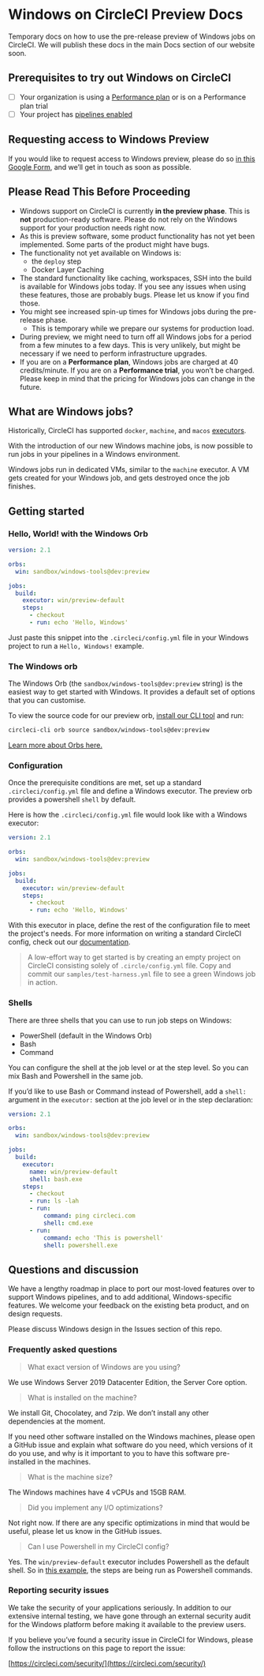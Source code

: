 # Windows on CircleCI Preview Docs
Temporary docs on how to use the pre-release preview of Windows jobs on CircleCI. We will publish these docs in the main Docs section of our website soon.

## Prerequisites to try out Windows on CircleCI

- [ ] Your organization is using a [Performance plan](https://circleci.com/pricing/usage/) or is on a Performance plan trial
- [ ] Your project has [pipelines enabled](https://circleci.com/docs/2.0/build-processing/)

## Requesting access to Windows Preview

If you would like to request access to Windows preview, please do so [in this Google Form](https://docs.google.com/forms/d/e/1FAIpQLSfspug2MP0eTK8eRC1_FpiDQzNHkk8a36fflN_za29CwGzGoQ/viewform?usp=sf_link), and we’ll get in touch as soon as possible.

## Please Read This Before Proceeding

* Windows support on CircleCI is currently **in the preview phase**. This is **not** production-ready software. Please do not rely on the Windows support for your production needs right now.
* As this is preview software, some product functionality has not yet been implemented. Some parts of the product might have bugs.
* The functionality not yet available on Windows is:
	* the `deploy` step
	* Docker Layer Caching
* The standard functionality like caching, workspaces, SSH into the build is available for Windows jobs today. If you see any issues when using these features, those are probably bugs. Please let us know if you find those.
* You might see increased spin-up times for Windows jobs during the pre-release phase.
	* This is temporary while we prepare our systems for production load.
* During preview, we might need to turn off all Windows jobs for a period from a few minutes to a few days. This is very unlikely, but might be necessary if we need to perform infrastructure upgrades.
* If you are on a **Performance plan**, Windows jobs are charged at 40 credits/minute. If you are on a **Performance trial**, you won’t be charged. Please keep in mind that the pricing for Windows jobs can change in the future.

## What are Windows jobs?

Historically, CircleCI has supported `docker`, `machine`, and `macos` [executors](https://circleci.com/docs/2.0/configuration-reference/#docker--machine--macosexecutor).

With the introduction of our new Windows machine jobs, is now possible to run jobs in your pipelines in a Windows environment.

Windows jobs run in dedicated VMs, similar to the `machine` executor. A VM gets created for your Windows job, and gets destroyed once the job finishes.

## Getting started

### Hello, World! with the Windows Orb

```YAML
version: 2.1

orbs:
  win: sandbox/windows-tools@dev:preview

jobs:
  build:
    executor: win/preview-default
    steps:
      - checkout
      - run: echo 'Hello, Windows'
```

Just paste this snippet into the `.circleci/config.yml` file in your Windows project to run a `Hello, Windows!` example.

### The Windows orb

The Windows Orb (the `sandbox/windows-tools@dev:preview` string) is the easiest way to get started with Windows. It provides a default set of options that you can customise. 

To view the source code for our preview orb, [install our CLI tool](https://circleci.com/docs/2.0/local-cli/#installation) and run:

```bash
circleci-cli orb source sandbox/windows-tools@dev:preview
```

[Learn more about Orbs here.](https://circleci.com/orbs/)

### Configuration

Once the prerequisite conditions are met, set up a standard `.circleci/config.yml` file and define a Windows executor. The preview orb provides a powershell `shell` by default.

Here is how the `.circleci/config.yml` file would look like with a Windows executor:

```YAML
version: 2.1

orbs:
  win: sandbox/windows-tools@dev:preview

jobs:
  build:
    executor: win/preview-default
    steps:
      - checkout
      - run: echo 'Hello, Windows'
```

With this executor in place, define the rest of the configuration file to meet the project's needs. For more information on writing a standard CircleCI config, check out our [documentation](https://circleci.com/docs/2.0/configuration-reference/). 

> A low-effort way to get started is by creating an empty project on CircleCI consisting solely of `.circle/config.yml` file. Copy and commit our `samples/test-harness.yml` file to see a green Windows job in action.

### Shells

There are three shells that you can use to run job steps on Windows:

* PowerShell (default in the Windows Orb)
* Bash
* Command

You can configure the shell at the job level or at the step level. So you can mix Bash and Powershell in the same job.

If you’d like to use Bash or Command instead of Powershell, add a `shell:` argument in the `executor:` section at the job level or in the step declaration:

```YAML
version: 2.1

orbs:
  win: sandbox/windows-tools@dev:preview

jobs:
  build:
    executor:
      name: win/preview-default
      shell: bash.exe
    steps:
      - checkout
      - run: ls -lah
      - run:
          command: ping circleci.com
          shell: cmd.exe
      - run:
          command: echo 'This is powershell'
          shell: powershell.exe
```

## Questions and discussion

We have a lengthy roadmap in place to port our most-loved features over to support Windows pipelines, and to add additional, Windows-specific features. We welcome your feedback on the existing beta product, and on design requests.

Please discuss Windows design in the Issues section of this repo.

### Frequently asked questions

> What exact version of Windows are you using?

We use Windows Server 2019 Datacenter Edition, the Server Core option.

> What is installed on the machine?

We install Git, Chocolatey, and 7zip. We don’t install any other dependencies at the moment.

If you need other software installed on the Windows machines, please open a GitHub issue and explain what software do you need, which versions of it do you use, and why is it important to you to have this software pre-installed in the machines.

> What is the machine size?

The Windows machines have 4 vCPUs and 15GB RAM.

> Did you implement any I/O optimizations?

Not right now. If there are any specific optimizations in mind that would be useful, please let us know in the GitHub issues.

> Can I use Powershell in my CircleCI config? 

Yes. The `win/preview-default` executor includes Powershell as the default shell. So in [this example](https://github.com/CircleCI-Public/windows-preview-docs/blob/master/samples/test-harness.yml#L13), the steps are being run as Powershell commands.

### Reporting security issues

We take the security of your applications seriously. In addition to our extensive internal testing, we have gone through an external security audit for the Windows platform before making it available to the preview users.

If you believe you’ve found a security issue in CircleCI for Windows, please follow the instructions on this page to report the issue:

[https://circleci.com/security/](https://circleci.com/security/)
